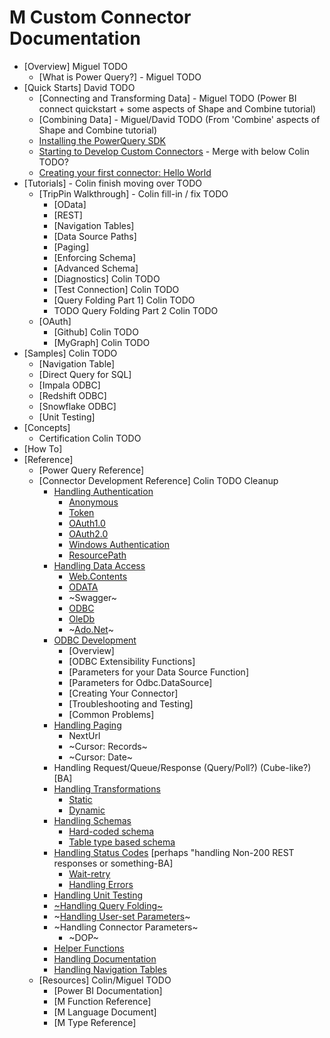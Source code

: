 # M Custom Connector Documentation
* [Overview] Miguel TODO
    * [What is Power Query?] - Miguel TODO
* [Quick Starts] David TODO
    * [Connecting and Transforming Data] - Miguel TODO (Power BI connect quickstart + some aspects of Shape and Combine tutorial)
    * [Combining Data] - Miguel/David TODO (From 'Combine' aspects of Shape and Combine tutorial)
    * [Installing the PowerQuery SDK](InstallingSDK.md)
    * [Starting to Develop Custom Connectors](StartingToDevelopCustomConnectors.md) - Merge with below Colin TODO?
    * [Creating your first connector: Hello World](CreatingFirstConnector.md)
* [Tutorials] - Colin finish moving over TODO
    * [TripPin Walkthrough] - Colin fill-in / fix TODO
        * [OData]
        * [REST]
        * [Navigation Tables]
        * [Data Source Paths]
        * [Paging]
        * [Enforcing Schema]
        * [Advanced Schema]
        * [Diagnostics] Colin TODO
        * [Test Connection] Colin TODO
        * [Query Folding Part 1] Colin TODO
        * TODO Query Folding Part 2 Colin TODO
    * [OAuth]
        * [Github] Colin TODO
        * [MyGraph] Colin TODO
* [Samples] Colin TODO
    * [Navigation Table]
    * [Direct Query for SQL]
    * [Impala ODBC]
    * [Redshift ODBC]
    * [Snowflake ODBC]
    * [Unit Testing]
* [Concepts]
    * Certification Colin TODO
* [How To]
* [Reference]
    * [Power Query Reference]
    * [Connector Development Reference] Colin TODO Cleanup
      * [Handling Authentication](HandlingAuthentication.md)
    	  * [Anonymous](ImplicitAuthentication.md)
    	  * [Token](KeyAuthentication.md)
    	  * [OAuth1.0](OAuth1.0Authentication.md)
    	  * [OAuth2.0](OAuth2.0Authentication.md)
        * [Windows Authentication](WindowsAuthentication.md)
        * [ResourcePath](ResourcePath.md)
      * [Handling Data Access](HandlingDataAccess.md)
    	  * [Web.Contents](Web.Contents.md)
    	  * [ODATA](Odata.Feed.md)
    	  * ~Swagger~
    	  * [ODBC](Odbc.DataSource.md)
        * [OleDb](OleDb.DataSource.md)
        * ~[Ado.Net](AdoDotNet.DataSource.md)~
      * [ODBC Development](odbc.md)
        * [Overview]
        * [ODBC Extensibility Functions]
        * [Parameters for your Data Source Function]
        * [Parameters for Odbc.DataSource]
        * [Creating Your Connector]
        * [Troubleshooting and Testing]
        * [Common Problems]
      * [Handling Paging](HandlingPaging.md)
    	  * NextUrl
    	  * ~Cursor: Records~
    	  * ~Cursor: Date~
      * Handling Request/Queue/Response (Query/Poll?) (Cube-like?) [BA]
      * [Handling Transformations](Transformations.md)
    	  * [Static](Transformations.md#static-transformations)
    	  * [Dynamic](Transformations.md#dynamic-transformations)
      * [Handling Schemas](HandlingSchema.md)
    	  * [Hard-coded schema](HandlingSchema.md#simple-hardcoded-approach)
    	  * [Table type based schema](HandlingSchema.md#sophisticated-approach)
      * [Handling Status Codes](HandlingStatusCodes.md) [perhaps "handling Non-200 REST responses or something-BA]
    	  * [Wait-retry](WaitRetry.md)
    	  * [Handling Errors](HandlingErrors.md)
      * [Handling Unit Testing](HandlingUnitTesting.md)
      * [~Handling Query Folding~](HandlingQueryFolding.md)
      * ~[Handling User-set Parameters](HandlingParameters.md)~
      * ~Handling Connector Parameters~
    	  * ~DOP~
      * [Helper Functions](helper-functions.md)
      * [Handling Documentation](HandlingDocumentation.md)
      * [Handling Navigation Tables](HandlingNavigationTables.md)
  * [Resources] Colin/Miguel TODO
      * [Power BI Documentation]
      * [M Function Reference]
      * [M Language Document]
      * [M Type Reference]
